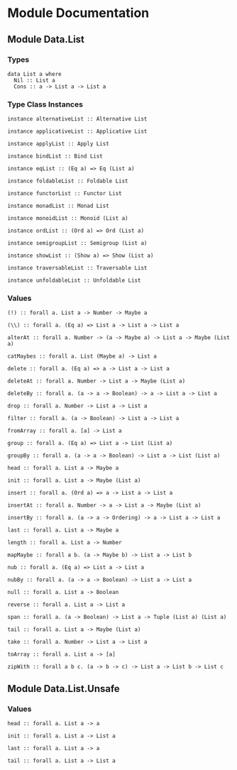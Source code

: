 # Module Documentation

## Module Data.List

### Types

    data List a where
      Nil :: List a
      Cons :: a -> List a -> List a


### Type Class Instances

    instance alternativeList :: Alternative List

    instance applicativeList :: Applicative List

    instance applyList :: Apply List

    instance bindList :: Bind List

    instance eqList :: (Eq a) => Eq (List a)

    instance foldableList :: Foldable List

    instance functorList :: Functor List

    instance monadList :: Monad List

    instance monoidList :: Monoid (List a)

    instance ordList :: (Ord a) => Ord (List a)

    instance semigroupList :: Semigroup (List a)

    instance showList :: (Show a) => Show (List a)

    instance traversableList :: Traversable List

    instance unfoldableList :: Unfoldable List


### Values

    (!) :: forall a. List a -> Number -> Maybe a

    (\\) :: forall a. (Eq a) => List a -> List a -> List a

    alterAt :: forall a. Number -> (a -> Maybe a) -> List a -> Maybe (List a)

    catMaybes :: forall a. List (Maybe a) -> List a

    delete :: forall a. (Eq a) => a -> List a -> List a

    deleteAt :: forall a. Number -> List a -> Maybe (List a)

    deleteBy :: forall a. (a -> a -> Boolean) -> a -> List a -> List a

    drop :: forall a. Number -> List a -> List a

    filter :: forall a. (a -> Boolean) -> List a -> List a

    fromArray :: forall a. [a] -> List a

    group :: forall a. (Eq a) => List a -> List (List a)

    groupBy :: forall a. (a -> a -> Boolean) -> List a -> List (List a)

    head :: forall a. List a -> Maybe a

    init :: forall a. List a -> Maybe (List a)

    insert :: forall a. (Ord a) => a -> List a -> List a

    insertAt :: forall a. Number -> a -> List a -> Maybe (List a)

    insertBy :: forall a. (a -> a -> Ordering) -> a -> List a -> List a

    last :: forall a. List a -> Maybe a

    length :: forall a. List a -> Number

    mapMaybe :: forall a b. (a -> Maybe b) -> List a -> List b

    nub :: forall a. (Eq a) => List a -> List a

    nubBy :: forall a. (a -> a -> Boolean) -> List a -> List a

    null :: forall a. List a -> Boolean

    reverse :: forall a. List a -> List a

    span :: forall a. (a -> Boolean) -> List a -> Tuple (List a) (List a)

    tail :: forall a. List a -> Maybe (List a)

    take :: forall a. Number -> List a -> List a

    toArray :: forall a. List a -> [a]

    zipWith :: forall a b c. (a -> b -> c) -> List a -> List b -> List c


## Module Data.List.Unsafe

### Values

    head :: forall a. List a -> a

    init :: forall a. List a -> List a

    last :: forall a. List a -> a

    tail :: forall a. List a -> List a